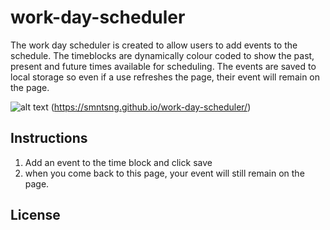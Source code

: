 # work-day-scheduler

The work day scheduler is created to allow users to add events to the schedule. The timeblocks are dynamically colour coded to show the past, present and future times available for scheduling.
The events are saved to local storage so even if a use refreshes the page, their event will remain on the page.

![alt text](Assets/Work-Day-Scheduler)
(https://smntsng.github.io/work-day-scheduler/)

## Instructions
1. Add an event to the time block and click save
2. when you come back to this page, your event will still remain on the page.






## License

